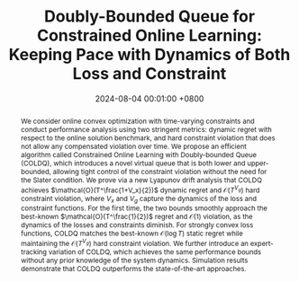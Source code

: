 ---
title: "Doubly-Bounded Queue for Constrained Online Learning: Keeping Pace with Dynamics of Both Loss and Constraint"
date: 2024-08-04 00:01:00 +0800
selected: false
pub: "AAAI'25, CCF-A"
pub_last: 'Under review.'
pub_date: "2024"
abstract: >-
    We consider online convex optimization with time-varying constraints and conduct performance analysis using two stringent metrics: dynamic regret with respect to the online solution benchmark, and hard constraint violation that does not allow any compensated violation over time. We propose an efficient algorithm called Constrained Online Learning with Doubly-bounded Queue (COLDQ), which introduces a novel virtual queue that is both lower and upper-bounded, allowing tight control of the constraint violation without the need for the Slater condition. We prove via a new Lyapunov drift analysis that COLDQ achieves $\mathcal{O}(T^\frac{1+V_x}{2})$ dynamic regret and $\mathcal{O}(T^{V_g})$ hard constraint violation, where $V_x$ and $V_g$ capture the dynamics of the loss and constraint functions. For the first time, the two bounds smoothly approach the best-known $\mathcal{O}(T^\frac{1}{2})$ regret and $\mathcal{O}(1)$ violation, as the dynamics of the losses and constraints diminish. For strongly convex loss functions, COLDQ matches the best-known $\mathcal{O}(\log{T})$ static regret while maintaining the $\mathcal{O}(T^{V_g})$ hard constraint violation. We further introduce an expert-tracking variation of COLDQ, which achieves the same performance bounds without any prior knowledge of the system dynamics. Simulation results demonstrate that COLDQ outperforms the state-of-the-art approaches.
# cover: /assets/images/covers/eyegraphgpt.png
authors:
    Juncheng Wang†
    Bingjie Yan
    Yituo Liu
# links: 
    # Paper: https://ieeexplore.ieee.org/abstract/document/10643309/
    # Bib: bib/wang2024eyegraphgpt.txt
---